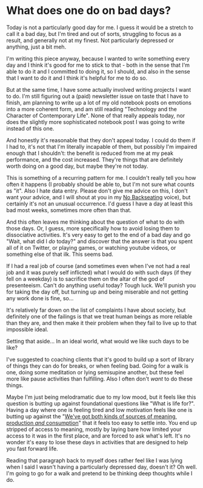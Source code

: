 # What does one do on bad days?

Today is not a particularly good day for me. I guess it would be a stretch to call it a bad day, but I'm tired and out of sorts, struggling to focus as a result, and generally not at my finest. Not particularly depressed or anything, just a bit meh.

I'm writing this piece anyway, because I wanted to write something every day and I think it's good for me to stick to that - both in the sense that I'm able to do it and I committed to doing it, so I should, and also in the sense that I want to do it and I think it's helpful for me to do so.

But at the same time, I have some actually involved writing projects I want to do. I'm still figuring out a (paid) newsletter issue on taste that I have to finish, am planning to write up a lot of my old notebook posts on emotions into a more coherent form, and am still reading "Technology and the Character of Contemporary Life". None of that really appeals today, nor does the slightly more sophisticated notebook post I was going to write instead of this one.

And honestly it's reasonable that they don't appeal today. I could do them if I had to, it's not that I'm literally incapable of them, but possibly I'm impaired enough that I shouldn't: the benefit is reduced from me at my peak performance, and the cost increased. They're things that are definitely worth doing on a good day, but maybe they're not today.

This is something of a recurring pattern for me. I couldn't really tell you how often it happens (I probably should be able to, but I'm not sure what counts as "it". Also I hate data entry. Please don't give me advice on this, I don't want your advice, and I will shout at you in my [No Backseating](https://drmaciver.substack.com/p/no-backseating) voice), but certainly it's not an unusual occurrence. I'd guess I have a day at least this bad most weeks, sometimes more often than that.

And this often leaves me thinking about the question of what to do with those days.
Or, I guess, more specifically how to avoid losing them to dissociative activities. It's very easy to get to the end of a bad day and go "Wait, what did I *do* today?" and discover that the answer is that you spent all of it on Twitter, or playing games, or watching youtube videos, or something else of that ilk.
This seems bad.

If I had a real job of course (and sometimes even when I've not had a real job and it was purely self inflicted) what I would do with such days (if they fell on a weekday) is to sacrifice them on the altar of the god of presenteeism. Can't do anything useful today? Tough luck. We'll punish you for taking the day off, but turning up and being miserable and not getting any work done is fine, so...

It's relatively far down on the list of complaints I have about society, but definitely one of the failings is that we treat human beings as more reliable than they are, and then make it their problem when they fail to live up to that impossible ideal.

Setting that aside... In an ideal world, what would we like such days to be like?

I've suggested to coaching clients that it's good to build up a sort of library of things they can do for breaks, or when feeling bad. Going for a walk is one, doing some meditation or lying semisupine another, but these feel more like pause activities than fulfilling. Also I often don't *want* to do these things.

Maybe I'm just being melodramatic due to my low mood, but it feels like this question is butting up against foundational questions like "What is life for?". Having a day where one is feeling tired and low motivation feels like one is butting up against the "[We've got both kinds of sources of meaning, production *and* consumption](https://www.youtube.com/watch?v=vS-zEH8YmiM)" that it feels too easy to settle into. You end up stripped of access to meaning, mostly by laying bare how limited your access to it was in the first place, and are forced to ask what's left. It's no wonder it's easy to lose these days in activities that are designed to help you fast forward life.

Reading that paragraph back to myself does rather feel like I was lying when I said I wasn't having a particularly depressed day, doesn't it? Oh well. I'm going to go for a walk and pretend to be thinking deep thoughts while I do.
